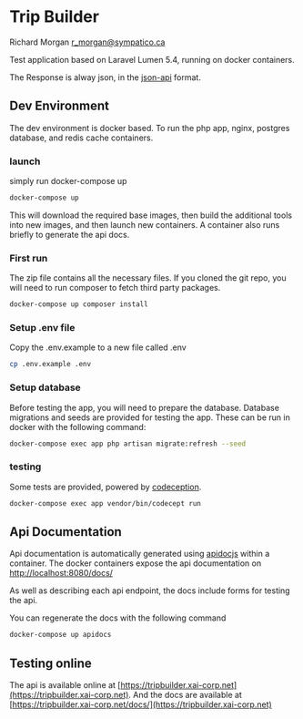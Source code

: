 # Trip Builder
Richard Morgan <r_morgan@sympatico.ca>

Test application based on Laravel Lumen 5.4, running on docker containers.

The Response is alway json, in the [json-api](http://jsonapi.org/) format.

## Dev Environment
The dev environment is docker based. To run the php app, nginx, postgres database, and redis cache containers.

### launch
simply run docker-compose up


```bash
docker-compose up
```

This will download the required base images, then build the additional tools into new images, and then launch new containers.
A container also runs briefly to generate the api docs.

### First run
The zip file contains all the necessary files. If you cloned the git repo, you will need to run composer to 
fetch third party packages.

```bash
docker-compose up composer install
```
### Setup .env file
Copy the .env.example to a new file called .env
```bash
cp .env.example .env
```


### Setup database
Before testing the app, you will need to prepare the database.
Database migrations and seeds are provided for testing the app. These can be run in docker with the following command:

```bash
docker-compose exec app php artisan migrate:refresh --seed
```

### testing
Some tests are provided, powered by [codeception](http://codeception.com/). 

```bash
docker-compose exec app vendor/bin/codecept run
```

## Api Documentation
Api documentation is automatically generated using [apidocjs](http://apidocjs.com) within a container.
The docker containers expose the api documentation on [http://localhost:8080/docs/](http://localhost:8080/docs/)

As well as describing each api endpoint, the docs include forms for testing the api.

You can regenerate the docs with the following command

```bash
docker-compose up apidocs
```

## Testing online
The api is available online at [https://tripbuilder.xai-corp.net](https://tripbuilder.xai-corp.net).
And the docs are available at [https://tripbuilder.xai-corp.net/docs/](https://tripbuilder.xai-corp.net)
